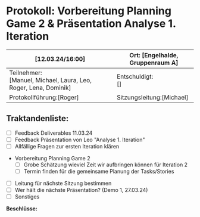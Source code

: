 # Protokoll: Vorbereitung Planning Game 2 & Präsentation Analyse 1. Iteration

| [12.03.24/16:00]                                                     | Ort: [Engelhalde, Gruppenraum A] |
| -------------------------------------------------------------------- | -------------------------------- |
| Teilnehmer:<br />[Manuel, Michael, Laura, Leo, Roger, Lena, Dominik] | Entschuldigt:<br />[]            |
| Protokollführung:[Roger]                                             | Sitzungsleitung:[Michael]        |

## Traktandenliste:

- [ ] Feedback Deliverables 11.03.24
- [ ] Feedback Präsentation von Leo "Analyse 1. Iteration"
- [ ] Allfällige Fragen zur ersten Iteration klären
- Vorbereitung Planning Game 2
  - [ ] Grobe Schätzung wieviel Zeit wir aufbringen können für Iteration 2
  - [ ] Termin finden für die gemeinsame Planung der Tasks/Stories
- [ ] Leitung für nächste Sitzung bestimmen
- [ ] Wer hält die nächste Präsentation? (Demo 1, 27.03.24)
- [ ] Sonstiges

**Beschlüsse:**
